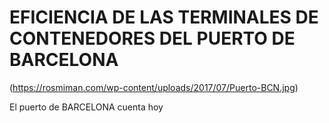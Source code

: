 # EFICIENCIA DE LAS TERMINALES DE CONTENEDORES DEL PUERTO DE BARCELONA
(https://rosmiman.com/wp-content/uploads/2017/07/Puerto-BCN.jpg)

El puerto de BARCELONA cuenta hoy